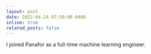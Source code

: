 ```yaml
---
layout: post
date: 2022-04-24 07:59:00-0400
inline: true
related_posts: false
---
```


I joined Panafor as a full-time machine learning engineer.
